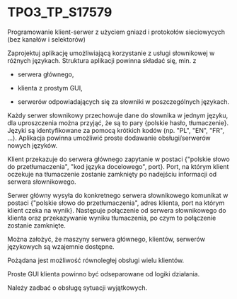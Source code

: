 # TPO3_TP_S17579

Programowanie klient-serwer z użyciem gniazd i protokołów sieciowycych (bez kanałów i  selektorów)



Zaprojektuj aplikację umożliwiającą korzystanie z usługi słownikowej w różnych językach. Struktura aplikacji powinna składać się, min. z

* serwera głównego,

* klienta z prostym GUI, 

* serwerów odpowiadających się za słowniki w poszczególnych językach.

Każdy serwer słownikowy przechowuje dane do słownika w jednym języku, dla uproszczenia można przyjąć, że są to pary {polskie hasło, tłumaczenie}. Języki są identyfikowane za pomocą krótkich kodów (np. "PL", "EN", "FR", ...). Aplikacja powinna umożliwić proste dodawanie obsługi/serwerów nowych języków.

Klient przekazuje do serwera głównego zapytanie w postaci {"polskie słowo do przetłumaczenia", "kod języka docelowego", port}. Port, na którym klient oczekuje na tłumaczenie zostanie zamknięty po nadejściu informacji od serwera słownikowego. 

Serwer główny wysyła do konkretnego serwera słownikowego komunikat w postaci {"polskie słowo do przetłumaczenia", adres klienta, port na którym klient czeka na wynik}. Następuje połączenie od serwera słownikowego do klienta oraz przekazywanie wyniku tłumaczenia, po czym to połączenie zostanie zamknięte.

Można założyć, że maszyny serwera głównego, klientów, serwerów językowych są wzajemnie dostępne.

Pożądana jest możliwość równoległej obsługi wielu klientów.

Proste GUI klienta powinno być odseparowane od logiki działania.

Należy zadbać o obsługę sytuacji wyjątkowych.
